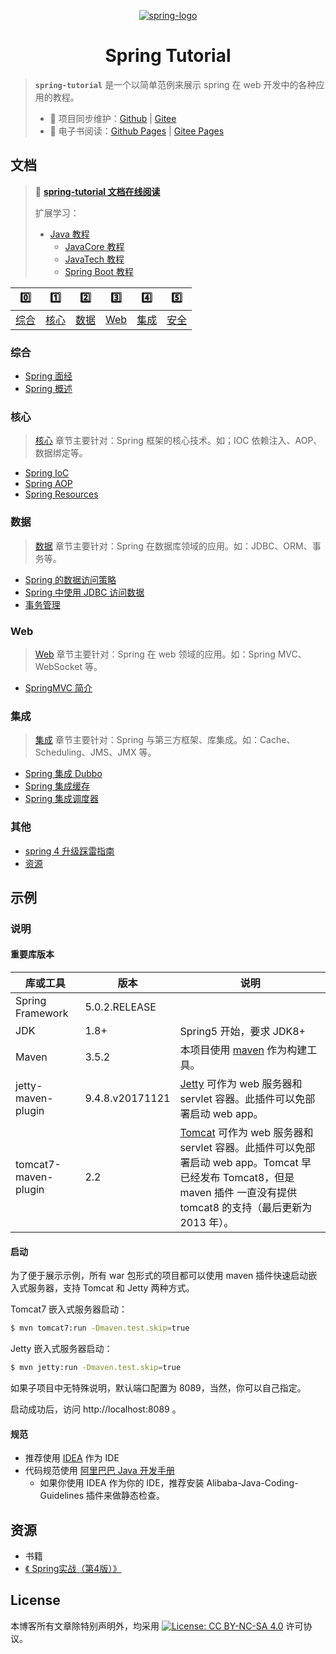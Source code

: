 <p align="center">
    <a href="https://spring.io/projects/spring-framework" target="_blank" rel="noopener noreferrer">
        <img src="http://dunwu.test.upcdn.net/common/logo/spring.png" alt="spring-logo">
    </a>
</p>

<h1 align="center">Spring Tutorial</h1>

> **`spring-tutorial`** 是一个以简单范例来展示 spring 在 web 开发中的各种应用的教程。
>
> - 🔁 项目同步维护：[Github](https://github.com/dunwu/spring-tutorial/) | [Gitee](https://gitee.com/turnon/spring-tutorial/)
> - 📖 电子书阅读：[Github Pages](https://dunwu.github.io/spring-tutorial/) | [Gitee Pages](http://turnon.gitee.io/spring-tutorial/)

## 文档

> 📖 [**spring-tutorial 文档在线阅读**](https://dunwu.github.io/spring-tutorial/)
>
> 扩展学习：
>
> - [Java 教程](https://github.com/dunwu/java-tutorial)
>   - [JavaCore 教程](https://dunwu.github.io/javacore/)
>   - [JavaTech 教程](https://dunwu.github.io/javatech/)
>   - [Spring Boot 教程](https://dunwu.github.io/spring-boot-tutorial/)

|       0️⃣       |       1️⃣       |       2️⃣       |      3️⃣      |       4️⃣       |       5️⃣       |
| :-----------: | :-----------: | :-----------: | :---------: | :-----------: | :-----------: |
| [综合](#综合) | [核心](#核心) | [数据](#数据) | [Web](#Web) | [集成](#集成) | [安全](#安全) |

### 综合

- [Spring 面经](summary/spring-interview.md)
- [Spring 概述](summary/spring-overview.md)

### 核心

> [核心](core/README.md) 章节主要针对：Spring 框架的核心技术。如；IOC 依赖注入、AOP、数据绑定等。

- [Spring IoC](core/spring-ioc.md)
- [Spring AOP](core/spring-aop.md)
- [Spring Resources](core/spring-resources.md)

### 数据

> [数据](data/README.md) 章节主要针对：Spring 在数据库领域的应用。如：JDBC、ORM、事务等。

- [Spring 的数据访问策略](data/data-access-in-spring.md)
- [Spring 中使用 JDBC 访问数据](data/spring-and-jdbc.md)
- [事务管理](data/transaction.md)

### Web

> [Web](web/README.md) 章节主要针对：Spring 在 web 领域的应用。如：Spring MVC、WebSocket 等。

- [SpringMVC 简介](web/spring-mvc.md)

### 集成

> [集成](integration/README.md) 章节主要针对：Spring 与第三方框架、库集成。如：Cache、Scheduling、JMS、JMX 等。

- [Spring 集成 Dubbo](integration/spring-and-dubbo.md)
- [Spring 集成缓存](integration/spring-and-cache.md)
- [Spring 集成调度器](integration/spring-and-scheduler.md)

### 其他

- [spring 4 升级踩雷指南](others/spring4-upgrade.md)
- [资源](others/resources.md)

## 示例

### 说明

#### 重要库版本

| 库或工具             | 版本            | 说明                                                         |
| -------------------- | --------------- | ------------------------------------------------------------ |
| Spring Framework     | 5.0.2.RELEASE   |                                                              |
| JDK                  | 1.8+            | Spring5 开始，要求 JDK8+                                     |
| Maven                | 3.5.2           | 本项目使用 [maven](https://maven.apache.org/index.html) 作为构建工具。 |
| jetty-maven-plugin   | 9.4.8.v20171121 | [Jetty](http://www.eclipse.org/jetty/) 可作为 web 服务器和 servlet 容器。此插件可以免部署启动 web app。 |
| tomcat7-maven-plugin | 2.2             | [Tomcat](https://tomcat.apache.org/index.html) 可作为 web 服务器和 servlet 容器。此插件可以免部署启动 web app。Tomcat 早已经发布 Tomcat8，但是 maven 插件 一直没有提供 tomcat8 的支持（最后更新为 2013 年）。 |

#### 启动

为了便于展示示例，所有 war 包形式的项目都可以使用 maven 插件快速启动嵌入式服务器，支持 Tomcat 和 Jetty 两种方式。

Tomcat7 嵌入式服务器启动：

```bash
$ mvn tomcat7:run -Dmaven.test.skip=true
```

Jetty 嵌入式服务器启动：

```bash
$ mvn jetty:run -Dmaven.test.skip=true
```

如果子项目中无特殊说明，默认端口配置为 8089，当然，你可以自己指定。

启动成功后，访问 http://localhost:8089 。

#### 规范

- 推荐使用 [IDEA](https://www.jetbrains.com/idea/) 作为 IDE
- 代码规范使用 [阿里巴巴 Java 开发手册](https://github.com/alibaba/p3c)
  - 如果你使用 IDEA 作为你的 IDE，推荐安装 Alibaba-Java-Coding-Guidelines 插件来做静态检查。

## 资源

- 书籍
- [《 Spring实战（第4版）》](https://item.jd.com/11899370.html)

## License

本博客所有文章除特别声明外，均采用 [![License: CC BY-NC-SA 4.0](https://licensebuttons.net/l/by-nc-sa/4.0/80x15.png)](https://creativecommons.org/licenses/by-nc-sa/4.0/) 许可协议。

